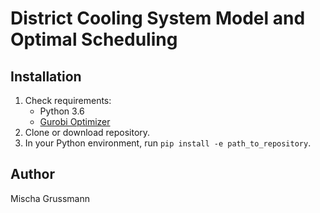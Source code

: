 # District Cooling System Model and Optimal Scheduling

## Installation

1. Check requirements:
    - Python 3.6
    - [Gurobi Optimizer](http://www.gurobi.com/)
2. Clone or download repository.
3. In your Python environment, run `pip install -e path_to_repository`.

## Author

Mischa Grussmann
